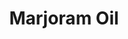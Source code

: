 ---
name: Marjoram Oil
title: Marjoram Oil
details:
  - detail:
      key: "Botanical Name"
      value: "Origanum majorana"
  - detail:
      key: "Solubility"
      value: "Insoluble in water but soluble in alcohol"
  - detail:
      key: "Odour"
      value: "Fresh Sweet spicy eucalyptus camphor"
  - detail:
      key: "Cas Number"
      value: "8015-01-8"
  - detail:
      key: "Flash Point Deg Fahrenheit"
      value: "126 deg F"
  - detail:
      key: "Optical Rotation"
      value: "-5 to 10 (at 20 deg C)"
  - detail:
      key: "Physical State"
      value: "Liquid"
  - detail:
      key: "Refractive Index"
      value: "1.4580 to 1.4680 (at 20 deg C)"
  - detail:
      key: "Acid Value"
      value: "Max 2%"
  - detail:
      key: "Boiling Point"
      value: "168 deg C"
  - detail:
      key: "FEMA No"
      value: "2663"
  - detail:
      key: "CAS No"
      value: "8015-01-8"
  - detail:
      key: "Packaging Size"
      value: "5, 25, 200 Kg"
  - detail:
      key: "Packaging Type"
      value: "Can, Barrel"
  - detail:
      key: "Brand"
      value: "Natural Aroma"
showOnHome: false
thumbnail: https://5.imimg.com/data5/SELLER/Default/2021/12/UW/NV/TI/3823480/marjoram-oil-500x500.jpg
productImages:
  - ""
category: essential oil
---